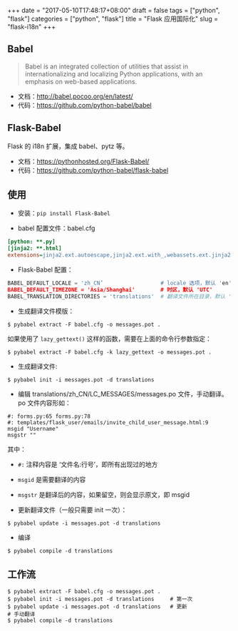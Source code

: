 +++
date = "2017-05-10T17:48:17+08:00"
draft = false
tags = ["python", "flask"]
categories = ["python", "flask"]
title = "Flask 应用国际化"
slug = "flask-i18n"
+++

## Babel

> Babel is an integrated collection of utilities that assist in internationalizing and localizing Python applications, with an emphasis on web-based applications.

- 文档：http://babel.pocoo.org/en/latest/
- 代码：https://github.com/python-babel/babel

## Flask-Babel

Flask 的 i18n 扩展，集成 babel、pytz 等。

- 文档：https://pythonhosted.org/Flask-Babel/
- 代码：https://github.com/python-babel/flask-babel

## 使用

- 安装：`pip install Flask-Babel`

- babel 配置文件：babel.cfg

```ini
[python: **.py]
[jinja2: **.html]
extensions=jinja2.ext.autoescape,jinja2.ext.with_,webassets.ext.jinja2.AssetsExtension
```

<!--more-->

- Flask-Babel 配置：

```python
BABEL_DEFAULT_LOCALE = 'zh_CN’                  # locale 选项，默认 'en'
BABEL_DEFAULT_TIMEZONE = 'Asia/Shanghai'        # 时区，默认 'UTC'
BABEL_TRANSLATION_DIRECTORIES = 'translations'  # 翻译文件所在目录，默认 'translations'
```

- 生成翻译文件模版：

```
$ pybabel extract -F babel.cfg -o messages.pot .
```

如果使用了 `lazy_gettext()` 这样的函数，需要在上面的命令行参数指定：

```
$ pybabel extract -F babel.cfg -k lazy_gettext -o messages.pot .
```

- 生成翻译文件:

```
$ pybabel init -i messages.pot -d translations
```

- 编辑 translations/zh_CN/LC_MESSAGES/messages.po 文件，手动翻译。po 文件内容形如：

```
#: forms.py:65 forms.py:78
#: templates/flask_user/emails/invite_child_user_message.html:9
msgid "Username"
msgstr ""
```

其中：
  - `#:` 注释内容是 ‘文件名:行号’，即所有出现过的地方
  - `msgid` 是需要翻译的内容
  - `msgstr` 是翻译后的内容，如果留空，则会显示原文，即 msgid

- 更新翻译文件（一般只需要 init 一次）：

```
$ pybabel update -i messages.pot -d translations
```

- 编译

```
$ pybabel compile -d translations
```

## 工作流

```
$ pybabel extract -F babel.cfg -o messages.pot .
$ pybabel init -i messages.pot -d translations     # 第一次
$ pybabel update -i messages.pot -d translations   # 更新
# 手动翻译
$ pybabel compile -d translations
```
